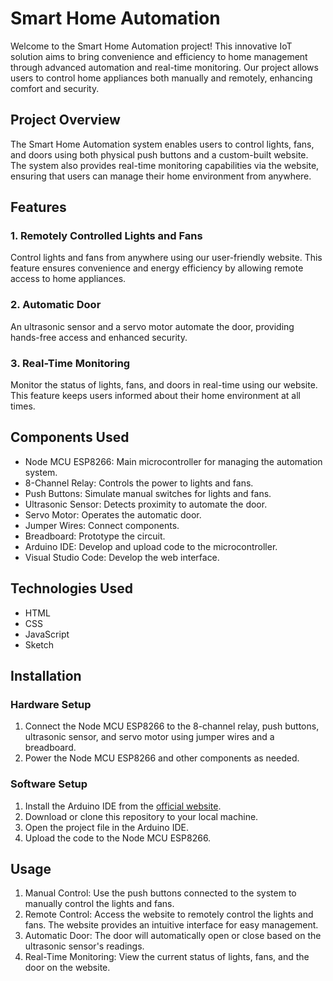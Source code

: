 # Smart Home Automation

Welcome to the Smart Home Automation project! This innovative IoT solution aims to bring convenience and efficiency to home management through advanced automation and real-time monitoring. Our project allows users to control home appliances both manually and remotely, enhancing comfort and security.

## Project Overview

The Smart Home Automation system enables users to control lights, fans, and doors using both physical push buttons and a custom-built website. The system also provides real-time monitoring capabilities via the website, ensuring that users can manage their home environment from anywhere.

## Features

### 1. Remotely Controlled Lights and Fans
Control lights and fans from anywhere using our user-friendly website. This feature ensures convenience and energy efficiency by allowing remote access to home appliances.

### 2. Automatic Door
An ultrasonic sensor and a servo motor automate the door, providing hands-free access and enhanced security.

### 3. Real-Time Monitoring
Monitor the status of lights, fans, and doors in real-time using our website. This feature keeps users informed about their home environment at all times.

## Components Used

- Node MCU ESP8266: Main microcontroller for managing the automation system.
- 8-Channel Relay: Controls the power to lights and fans.
- Push Buttons: Simulate manual switches for lights and fans.
- Ultrasonic Sensor: Detects proximity to automate the door.
- Servo Motor: Operates the automatic door.
- Jumper Wires: Connect components.
- Breadboard: Prototype the circuit.
- Arduino IDE: Develop and upload code to the microcontroller.
- Visual Studio Code: Develop the web interface.

## Technologies Used

- HTML
- CSS
- JavaScript
- Sketch

## Installation

### Hardware Setup
1. Connect the Node MCU ESP8266 to the 8-channel relay, push buttons, ultrasonic sensor, and servo motor using jumper wires and a breadboard.
2. Power the Node MCU ESP8266 and other components as needed.

### Software Setup
1. Install the Arduino IDE from the [official website](https://www.arduino.cc/en/Main/Software).
2. Download or clone this repository to your local machine.
3. Open the project file in the Arduino IDE.
4. Upload the code to the Node MCU ESP8266.

## Usage

1. Manual Control: Use the push buttons connected to the system to manually control the lights and fans.
2. Remote Control: Access the website to remotely control the lights and fans. The website provides an intuitive interface for easy management.
3. Automatic Door: The door will automatically open or close based on the ultrasonic sensor's readings.
4. Real-Time Monitoring: View the current status of lights, fans, and the door on the website.
